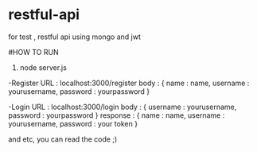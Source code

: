 # restful-api
for test , restful api using mongo and jwt

#HOW TO RUN
1. node server.js

-Register
URL : localhost:3000/register
body : {
  name : name,
  username : yourusername,
  password : yourpassword
}

-Login
URL : localhost:3000/login
body : {
  username : yourusername,
  password : yourpassword
}
response : {
  name : name,
  username : yourusername,
  password : your token
}


and etc, you can read the code ;) 

